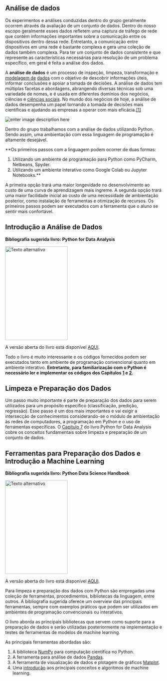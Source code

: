 
## Análise de dados

Os experimentos e análises conduzidas dentro do grupo geralmente ocorrem através da avaliação de um conjunto de dados. Dentro do nosso escopo geralmente esses dados refletem uma captura de tráfego de rede que contém informações importantes sobre a comunicação entre os dispositivos dentro dessa rede. Entretanto, a comunicação entre dispositivos em uma rede é bastante complexa e gera uma coleção de dados também complexa. Para ter um conjunto de dados consistente e que represente as características necessárias para resolução de um problema específico, em geral é feita a análise dos dados.

A **análise de dados** é um processo de inspeção, limpeza, transformação e [modelagem de](https://pt.wikipedia.org/wiki/Modelagem_de_dados "Modelagem de dados")  [dados](https://pt.wikipedia.org/wiki/Dados "Dados") com o objetivo de descobrir informações úteis, informar conclusões e apoiar a tomada de decisões. A análise de dados tem múltiplas facetas e abordagens, abrangendo diversas técnicas sob uma variedade de nomes, e é usada em diferentes domínios dos negócios, ciências e [ciências sociais](https://pt.wikipedia.org/wiki/Ci%C3%AAncias_sociais "Ciências sociais"). No mundo dos negócios de hoje, a análise de dados desempenha um papel tornando a tomada de decisões mais científicas e ajudando as empresas a operar com mais eficácia.[[1]](https://pt.wikipedia.org/wiki/An%C3%A1lise_de_dados#cite_note-1)

![enter image description here](https://github.com/fernandonakayama/guia_iniciacao_cientifica/blob/main/analise_dados/Data_Science_VD.png)

Dentro do grupo trabalhamos com a análise de dados utilizando Python. Sendo assim, uma ambientação com essa linguagem de programação é altamente desejável.

**Os primeiros passos com a linguagem podem ocorrer de duas formas:
 1. Utilizando um ambiente de programação para Python como PyCharm, Netbeans, Spyder.
 2. Utilizando um ambiente interativo como Google Colab ou Jupyter Notebooks.**
 
 A primeira opção trará uma maior longevidade no desenvolvimento ao custo de uma curva de aprendizagem mais íngreme. A segunda opção trará uma maior facilidade inicial ao custo de uma necessidade de ambientação posterior, como instalação de ferramentas e otimização de recursos.
Os primeiros passos podem ser executados com a ferramenta que o aluno se sentir mais confortável.

## Introdução a Análise de Dados

**Bibliografia sugerida livro: Python for Data Analysis**

<img src="https://github.com/fernandonakayama/guia_iniciacao_cientifica/blob/main/analise_dados/cover.png" alt="Texto alternativo" width="200" height="300">

A versão aberta do livro está disponível [AQUI](https://wesmckinney.com/book/).

Todo o livro é muito interessante e os códigos fornecidos podem ser executados tanto em ambiente de programação convencional quanto em ambiente interativo. **Entretanto, para familiarização com o Python é necessário ler e implementar os códigos dos Capítulos [1](https://wesmckinney.com/book/preliminaries) e [2](https://wesmckinney.com/book/python-basics).**

## Limpeza e Preparação dos Dados

Um passo muito importante é parte de preparação dos dados para serem utilizados para um propósito específico (classificação, predição, regressão). Esse passo é um dos mais importantes e vai exigir a intersecção de conhecimentos considerando-se o módulo de ambientação às redes de computadores, a programação em Python e o uso de ferramentas específicas. O [Capítulo 7](https://wesmckinney.com/book/data-cleaning) do livro Python for Data Analysis cobre os conceitos fundamentais sobre limpeza e preparação de um conjunto de dados.

## Ferramentas para Preparação dos Dados e Introdução a Machine Learning

**Bibliografia sugerida livro: Python Data Science Handbook**

<img src="https://github.com/fernandonakayama/guia_iniciacao_cientifica/blob/main/analise_dados/PDSH-cover.png" alt="Texto alternativo" width="200" height="300">

A versão aberta do livro está disponível [AQUI](https://jakevdp.github.io/PythonDataScienceHandbook/).

Para limpeza e preparação dos dados com Python são empregadas uma coleção de ferramentas, procedimentos, bibliotecas da linguagem, entre outros. A bibliografia sugerida oferece um overview das principais ferramentas, sempre com exemplos práticos que podem ser utilizados em ambientes de programação convencionais ou interativos.

O livro aborda as principais bibliotecas que servem como suporte para a preparação de dados e serão utilizadas posteriormente na implementação e testes de ferramentas de modelos de machine learning. 

As principais ferramentas abordadas são:

 1. A biblioteca [NumPy](https://numpy.org/) para computação científica no Python.
 2. A ferramenta para análise de dados [Pandas](https://pandas.pydata.org/).
 3. A ferramenta de visualização de dados e plotagem de gráficos [Matplot](https://matplotlib.org/).
 4. Uma [introdução](https://jakevdp.github.io/PythonDataScienceHandbook/05.00-machine-learning.html) aos principais conceitos e algoritmos de machine learning.
